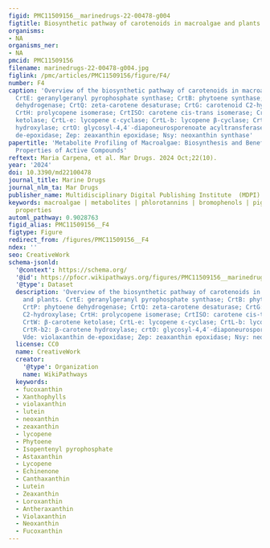 ```yaml
---
figid: PMC11509156__marinedrugs-22-00478-g004
figtitle: Biosynthetic pathway of carotenoids in macroalgae and plants
organisms:
- NA
organisms_ner:
- NA
pmcid: PMC11509156
filename: marinedrugs-22-00478-g004.jpg
figlink: /pmc/articles/PMC11509156/figure/F4/
number: F4
caption: 'Overview of the biosynthetic pathway of carotenoids in macroalgae and plants.
  CrtE: geranylgeranyl pyrophosphate synthase; CrtB: phytoene synthase; CrtP: phytoene
  dehydrogenase; CrtQ: zeta-carotene desaturase; CrtG: carotenoid C2-hydroxylase;
  CrtH: prolycopene isomerase; CrtISO: carotene cis-trans isomerase; CrtW: β-carotene
  ketolase; CrtL-e: lycopene ε-cyclase; CrtL-b: lycopene β-cyclase; CrtR-b2: β-carotene
  hydroxylase; crtO: glycosyl-4,4′-diaponeurosporenoate acyltransferase; Vde: violaxanthin
  de-epoxidase; Zep: zeaxanthin epoxidase; Nsy: neoxanthin synthase'
papertitle: 'Metabolite Profiling of Macroalgae: Biosynthesis and Beneficial Biological
  Properties of Active Compounds'
reftext: Maria Carpena, et al. Mar Drugs. 2024 Oct;22(10).
year: '2024'
doi: 10.3390/md22100478
journal_title: Marine Drugs
journal_nlm_ta: Mar Drugs
publisher_name: Multidisciplinary Digital Publishing Institute  (MDPI)
keywords: macroalgae | metabolites | phlorotannins | bromophenols | pigments | biological
  properties
automl_pathway: 0.9028763
figid_alias: PMC11509156__F4
figtype: Figure
redirect_from: /figures/PMC11509156__F4
ndex: ''
seo: CreativeWork
schema-jsonld:
  '@context': https://schema.org/
  '@id': https://pfocr.wikipathways.org/figures/PMC11509156__marinedrugs-22-00478-g004.html
  '@type': Dataset
  description: 'Overview of the biosynthetic pathway of carotenoids in macroalgae
    and plants. CrtE: geranylgeranyl pyrophosphate synthase; CrtB: phytoene synthase;
    CrtP: phytoene dehydrogenase; CrtQ: zeta-carotene desaturase; CrtG: carotenoid
    C2-hydroxylase; CrtH: prolycopene isomerase; CrtISO: carotene cis-trans isomerase;
    CrtW: β-carotene ketolase; CrtL-e: lycopene ε-cyclase; CrtL-b: lycopene β-cyclase;
    CrtR-b2: β-carotene hydroxylase; crtO: glycosyl-4,4′-diaponeurosporenoate acyltransferase;
    Vde: violaxanthin de-epoxidase; Zep: zeaxanthin epoxidase; Nsy: neoxanthin synthase'
  license: CC0
  name: CreativeWork
  creator:
    '@type': Organization
    name: WikiPathways
  keywords:
  - fucoxanthin
  - Xanthophylls
  - violaxanthin
  - lutein
  - neoxanthin
  - zeaxanthin
  - lycopene
  - Phytoene
  - Isopentenyl pyrophosphate
  - Astaxanthin
  - Lycopene
  - Echinenone
  - Canthaxanthin
  - Lutein
  - Zeaxanthin
  - Loroxanthin
  - Antheraxanthin
  - Violaxanthin
  - Neoxanthin
  - Fucoxanthin
---
```

